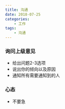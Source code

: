```yaml
---
title: 沟通
date: 2018-07-25
categories:
    - 工作
tags:
    - 沟通
---
```


### 询问上级意见
* 给出问题2-3选项
* 说出你的倾向以及原因
* 通知所有需要通知到的人

### 心态 
* 不要急
